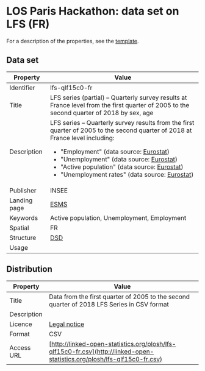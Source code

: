 # LOS Paris Hackathon: data set on LFS (FR) #

For a description of the properties, see the [template](dataset-description-template.md).

## Data set

| Property     | Value 
|--------------|----
| Identifier   | lfs-qlf15c0-fr
| Title        | LFS series (partial) – Quarterly survey results at France level from the first quarter of 2005 to the second quarter of 2018 by sex, age
| Description  | LFS series – Quarterly survey results from the first quarter of 2005 to the second quarter of 2018 at France level including: <ul><li>"Employment" (data source: [Eurostat](http://appsso.eurostat.ec.europa.eu/nui/show.do?dataset=lfsq_egan&lang=en))</li><li>"Unemployment" (data source: [Eurostat](http://appsso.eurostat.ec.europa.eu/nui/show.do?dataset=lfsq_ugan&lang=en))</li><li>"Active population" (data source: [Eurostat](http://appsso.eurostat.ec.europa.eu/nui/show.do?dataset=lfsq_agan&lang=en))</li><li>"Unemployment rates" (data source: [Eurostat](http://appsso.eurostat.ec.europa.eu/nui/show.do?dataset=lfsq_urgan&lang=en))</li></ul>
| Publisher    | INSEE
| Landing page | [ESMS](https://ec.europa.eu/eurostat/cache/metadata/en/lfsq_esms.htm)
| Keywords     | Active population, Unemployment, Employment
| Spatial      |  FR
| Structure    | [DSD](https://github.com/LOS-ESSnet/Paris-Hackathon/blob/master/data/lfs-fr-dsd.ods?raw=true)
| Usage        | 


## Distribution

| Property     | Value
|--------------|----
| Title        | Data from the first quarter of 2005 to the second quarter of 2018 LFS Series in CSV format
| Description  | 
| Licence      | [Legal notice](https://ec.europa.eu/info/legal-notice_en) 
| Format       | CSV
| Access URL   | [http://linked-open-statistics.org/plosh/lfs-qlf15c0-fr.csv](http://linked-open-statistics.org/plosh/lfs-qlf15c0-fr.csv)
